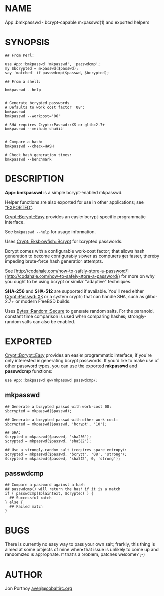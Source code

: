 # NAME

App::bmkpasswd - bcrypt-capable mkpasswd(1) and exported helpers

# SYNOPSIS

    ## From Perl:

    use App::bmkpasswd 'mkpasswd', 'passwdcmp';
    my $bcrypted = mkpasswd($passwd);
    say 'matched' if passwdcmp($passwd, $bcrypted);

    ## From a shell:

    bmkpasswd --help
    

    # Generate bcrypted passwords
    # Defaults to work cost factor '08':
    bmkpasswd
    bmkpasswd --workcost='06'

    # SHA requires Crypt::Passwd::XS or glibc2.7+
    bmkpasswd --method='sha512'
    

    # Compare a hash:
    bmkpasswd --check=HASH

    # Check hash generation times:
    bmkpasswd --benchmark

# DESCRIPTION

__App::bmkpasswd__ is a simple bcrypt-enabled mkpasswd. 

Helper functions are also exported for use in other applications; see
["EXPORTED"](#EXPORTED).

[Crypt::Bcrypt::Easy](http://search.cpan.org/perldoc?Crypt::Bcrypt::Easy) provides an easier bcrypt-specific
programmatic interface.

See `bmkpasswd --help` for usage information.

Uses [Crypt::Eksblowfish::Bcrypt](http://search.cpan.org/perldoc?Crypt::Eksblowfish::Bcrypt) for bcrypted passwords.

Bcrypt comes with a configurable work-cost factor; that allows hash generation 
to become configurably slower as computers get faster, thereby 
impeding brute-force hash generation attempts.

See [http://codahale.com/how-to-safely-store-a-password/](http://codahale.com/how-to-safely-store-a-password/) for more 
on why you ought to be using bcrypt or similar "adaptive" techniques.

__SHA-256__ and __SHA-512__ are supported if available. You'll need 
either [Crypt::Passwd::XS](http://search.cpan.org/perldoc?Crypt::Passwd::XS) or a system crypt() that can handle SHA, 
such as glibc-2.7+ or modern FreeBSD builds.

Uses [Bytes::Random::Secure](http://search.cpan.org/perldoc?Bytes::Random::Secure) to generate random salts. For the paranoid,
constant time comparison is used when comparing hashes; strongly-random salts
can also be enabled.

# EXPORTED

[Crypt::Bcrypt::Easy](http://search.cpan.org/perldoc?Crypt::Bcrypt::Easy) provides an easier programmatic interface, if you're
only interested in generating bcrypt passwords.  If you'd like to make use of
other password types, you can use the exported __mkpasswd__ and __passwdcmp__
functions:

    use App::bmkpasswd qw/mkpasswd passwdcmp/;

## mkpasswd

    ## Generate a bcrypted passwd with work-cost 08:
    $bcrypted = mkpasswd($passwd);

    ## Generate a bcrypted passwd with other work-cost:
    $bcrypted = mkpasswd($passwd, 'bcrypt', '10');

    ## SHA:
    $crypted = mkpasswd($passwd, 'sha256');
    $crypted = mkpasswd($passwd, 'sha512');

    ## Use a strongly-random salt (requires spare entropy):
    $crypted = mkpasswd($passwd, 'bcrypt', '08', 'strong');
    $crypted = mkpasswd($passwd, 'sha512', 0, 'strong');

## passwdcmp

    ## Compare a password against a hash
    ## passwdcmp() will return the hash if it is a match
    if ( passwdcmp($plaintext, $crypted) ) {
      ## Successful match
    } else {
      ## Failed match
    }

# BUGS

There is currently no easy way to pass your own salt; frankly, 
this thing is aimed at some projects of mine where that issue is 
unlikely to come up and randomized is appropriate. If that's a problem, 
patches welcome? ;-)

# AUTHOR

Jon Portnoy <avenj@cobaltirc.org>
